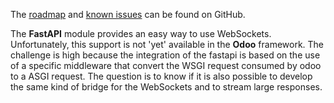 The
[roadmap](https://github.com/OCA/rest-framework/issues?q=is%3Aopen+is%3Aissue+label%3Aenhancement+label%3Afastapi)
and
[known issues](https://github.com/OCA/rest-framework/issues?q=is%3Aopen+is%3Aissue+label%3Abug+label%3Afastapi)
can be found on GitHub.

The **FastAPI** module provides an easy way to use WebSockets. Unfortunately, this
support is not 'yet' available in the **Odoo** framework. The challenge is high because
the integration of the fastapi is based on the use of a specific middleware that convert
the WSGI request consumed by odoo to a ASGI request. The question is to know if it is
also possible to develop the same kind of bridge for the WebSockets and to stream large
responses.

